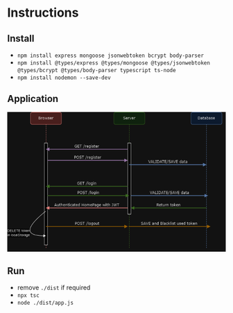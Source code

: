 # Instructions

## Install

- `npm install express mongoose jsonwebtoken bcrypt body-parser`
- `npm install @types/express @types/mongoose @types/jsonwebtoken @types/bcrypt @types/body-parser typescript ts-node`
- `npm install nodemon --save-dev`

## Application

[![Alt text](./Assets/TsApiAuth1.png)](TsApiAuth1.png)

## Run

- remove `./dist` if required
- `npx tsc`
- `node ./dist/app.js`

